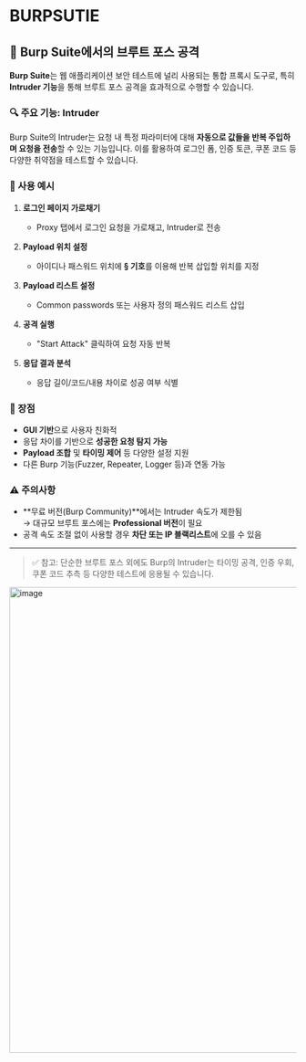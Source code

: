 # BURPSUTIE

## 🧰 Burp Suite에서의 브루트 포스 공격

**Burp Suite**는 웹 애플리케이션 보안 테스트에 널리 사용되는 통합 프록시 도구로, 특히 **Intruder 기능**을 통해 브루트 포스 공격을 효과적으로 수행할 수 있습니다.

### 🔍 주요 기능: Intruder

Burp Suite의 Intruder는 요청 내 특정 파라미터에 대해 **자동으로 값들을 반복 주입하며 요청을 전송**할 수 있는 기능입니다. 이를 활용하여 로그인 폼, 인증 토큰, 쿠폰 코드 등 다양한 취약점을 테스트할 수 있습니다.

### 🧪 사용 예시

1. **로그인 페이지 가로채기**
   - Proxy 탭에서 로그인 요청을 가로채고, Intruder로 전송

2. **Payload 위치 설정**
   - 아이디나 패스워드 위치에 **§ 기호**를 이용해 반복 삽입할 위치를 지정

3. **Payload 리스트 설정**
   - Common passwords 또는 사용자 정의 패스워드 리스트 삽입

4. **공격 실행**
   - "Start Attack" 클릭하여 요청 자동 반복

5. **응답 결과 분석**
   - 응답 길이/코드/내용 차이로 성공 여부 식별

### 📌 장점

- **GUI 기반**으로 사용자 친화적
- 응답 차이를 기반으로 **성공한 요청 탐지 가능**
- **Payload 조합** 및 **타이밍 제어** 등 다양한 설정 지원
- 다른 Burp 기능(Fuzzer, Repeater, Logger 등)과 연동 가능

### ⚠️ 주의사항

- **무료 버전(Burp Community)**에서는 Intruder 속도가 제한됨  
  → 대규모 브루트 포스에는 **Professional 버전**이 필요
- 공격 속도 조절 없이 사용할 경우 **차단 또는 IP 블랙리스트**에 오를 수 있음

---

> ✅ 참고: 단순한 브루트 포스 외에도 Burp의 Intruder는 타이밍 공격, 인증 우회, 쿠폰 코드 추측 등 다양한 테스트에 응용될 수 있습니다.


<img width="1099" height="816" alt="image" src="https://github.com/user-attachments/assets/93d34360-efdc-4a57-b7b9-bfb018ec3452" />
